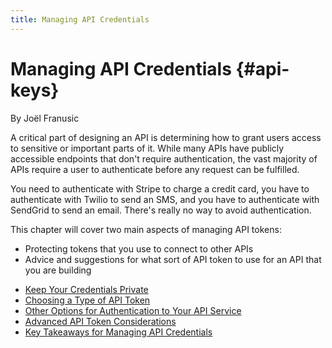 ```yaml
---
title: Managing API Credentials
---
```

# Managing API Credentials {#api-keys}

<div class="chapter-author">By Joël Franusic</div>

A critical part of designing an API is determining how to grant users access to sensitive or important parts of it. While many APIs have publicly accessible endpoints that don't require authentication, the vast majority of APIs require a user to authenticate before any request can be fulfilled.

You need to authenticate with Stripe to charge a credit card, you have to authenticate with Twilio to send an SMS, and you have to authenticate with SendGrid to send an email. There's really no way to avoid authentication.

This chapter will cover two main aspects of managing API tokens:

* Protecting tokens that you use to connect to other APIs
* Advice and suggestions for what sort of API token to use for an API that you are building






<section class="chapter-subsection-list"><ul><li><a href="/books/api-security/api-keys/keep-keys-private">Keep Your Credentials Private</a></li><li><a href="/books/api-security/api-keys/choosing-a-type">Choosing a Type of API Token</a></li><li><a href="/books/api-security/api-keys/other-options">Other Options for Authentication to Your API Service</a></li><li><a href="/books/api-security/api-keys/advanced">Advanced API Token Considerations</a></li><li><a href="/books/api-security/api-keys/takeaways">Key Takeaways for Managing API Credentials</a></li></ul></section>
